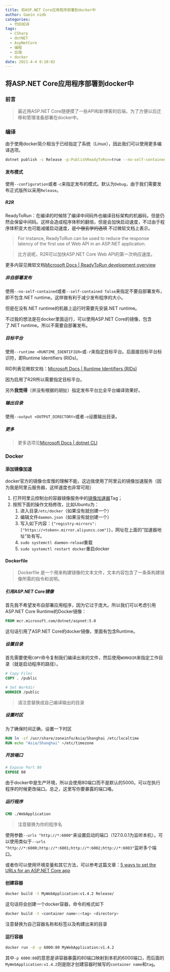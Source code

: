 ```yaml
---
title: 将ASP.NET Core应用程序部署到docker中
author: Gaein nidb
categories:
  - 代码如诗
tags:
  - CSharp
  - dotNET
  - AspNetCore
  - 编程
  - 后端
  - docker
date: 2021-4-4 0:10:02
---
```


## 将ASP.NET Core应用程序部署到docker中

### 前言

> 最近用ASP.NET Core随便摸了一些API和新博客的后端，为了方便以后迁移和管理准备部署在docker中。

### 编译

由于使用docker简介相当于已经指定了系统（Linux），因此我们可以使用更多编译选项。

```bash
dotnet publish -c Release -p:PublishReadyToRun=true --no-self-contained -r ubuntu.20.04-x64 -o ./Release
```

#### 发布模式

使用`--configuration`或者`-c`来指定发布的模式。默认为`Debug`，由于我们需要发布正式版所以采用`Release`。

##### R2R

ReadyToRun：在编译的时候除了编译中间码外也编译目标架构的机器码，但是仍然会保留中间码。这样会造成程序体积的翻倍，但是会加快启动速度，不过由于程序体积变大也可能减缓启动速度，~~是个很玄学的选项~~
不过微软文档上表示。

> For instance, ReadyToRun can be used to reduce the response latency of the first use of Web API in an ASP.NET application.

> 比方说呢，R2R可以加快ASP.NET Core Web API的第一次响应速度。

更多内容见微软文档[Microsoft Docs | ReadyToRun development overview](https://docs.microsoft.com/en-us/dotnet/core/deploying/ready-to-run)

##### 非自部署发布

使用`--no-self-contained`或者`--self-contained false`来指定不要自部署发布，即不包含.NET runtime。这样做有利于减少发布程序的大小。

但是在没有.NET runtime的机器上运行时需要先安装.NET runtime。

不过我的想法是在docker里面运行，可以使用ASP.NET Core的镜像，包含了.NET runtime。所以不需要自部署发布。

##### 目标平台

使用`--runtime <RUNTIME_IDENTIFIER>`或`-r`来指定目标平台。后面接目标平台标识符，即Runtime Identifiers (RIDs)。

RID列表见微软文档：[Microsoft Docs | Runtime Identifiers (RIDs)](https://docs.microsoft.com/en-us/dotnet/core/rid-catalog)

因为启用了R2R所以需要指定目标平台。

另外**我觉得**（并没有根据的胡扯）指定发布平台比全平台编译效果好。

##### 输出目录

使用`--output <OUTPUT_DIRECTORY>`或者`-o`设置输出目录。

##### 更多

> 更多选项见[Microsoft Docs | dotnet CLI](https://docs.microsoft.com/en-us/dotnet/core/tools/dotnet-publish)

### Docker

#### 添加镜像加速

docker官方的镜像仓库慢的理解不能，这边我使用了阿里云的镜像加速服务（因为我是阿里云服务器，这样速度也非常可观）

1. 打开阿里云控制台的容器镜像服务中的[镜像加速器](https://cr.console.aliyun.com/cn-beijing/instances/mirrors)Tag；
2. 按照下面的操作文档修改，比如Ubuntu为：
   1. 进入目录`/etc/docker`（如果没有就创建一个）
   2. 编辑文件`daemon.json`（如果没有就创建一个）
   3. 写入如下内容：`{"registry-mirrors": ["https://<token>.mirror.aliyuncs.com"]}`，网址在上面的“加速器地址”处有写。
   4. `sudo systemctl daemon-reload`重载
   5. `sudo systemctl restart docker`重启docker

#### Dockerfile

> Dockerfile 是一个用来构建镜像的文本文件，文本内容包含了一条条构建镜像所需的指令和说明。

##### 引用ASP.NET Core镜像

首先我不希望发布自部署应用程序，因为它过于庞大。所以我们可以考虑引用ASP.NET Core Runtime的Docker镜像：

```dockerfile
FROM mcr.microsoft.com/dotnet/aspnet:5.0
```
这句话引用了ASP.NET Core的docker镜像，里面有包含Runtime。

##### 设置目录

首先需要使用`COPY`命令复制我们编译出来的文件，然后使用`WORKDIR`来指定工作目录（就是启动程序的路径）。

```dockerfile
# Copy Files
COPY . /public

# Set Workdir
WORKDIR /public
```
> 请注意替换成自己编译输出的目录

##### 设置时区

为了确保时间正确，设置一下时区

```dockerfile
RUN ln -sf /usr/share/zoneinfo/Asia/Shanghai /etc/localtime
RUN echo "Asia/Shanghai" >/etc/timezone
```

##### 开放端口

```dockerfile
# Expose Port 80
EXPOSE 80
```

由于docker中是生产环境，所以会使用80端口而不是默认的5000。可以在执行程序的时候更改端口。总之，这里写你要暴露的端口咯。

##### 运行程序

```dockerfile
CMD ./WebApplication
```

> 注意替换为你的程序名

使用参数`--urls "http://*:6000"`来设置启动的端口（127.0.0.1为监听本机）。可以使用类似于`--urls "http://*:6000;http://*:6001;http://*:6002;http://*:6003"`监听多个端口。

或者你可以使用环境变量和其它方法，可以参考这篇文章：[5 ways to set the URLs for an ASP.NET Core app](https://andrewlock.net/5-ways-to-set-the-urls-for-an-aspnetcore-app/)

#### 创建容器

```bash
docker build -t MyWebApplication:v1.4.2 Release/
```

这句话将会创建一个docker容器，命令的格式如下

```bash
docker build -t <container name>:<tag> <directory>
```

注意替换为自己容器名称和标签以及构建出来的目录

#### 运行容器

```bash
docker run -d -p 6000:80 MyWebApplication:v1.4.2
```

其中`-p 6000:80`的意思是讲容器暴露的80端口映射到本机的6000端口，而后面的`MyWebApplication:v1.4.2`则是刚才创建容器时候写的`container name`和`tag`。
